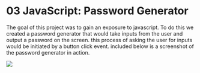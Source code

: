 # 03 JavaScript: Password Generator

The goal of this project was to gain an exposure to javascript. To do this we created a password generator that would take inputs from the user and output a password on the screen. this process of asking the user for inputs would be initiated by a button click event. included below is a screenshot of the password generator in action.

![](.Assets/Images/screenshot.png)
